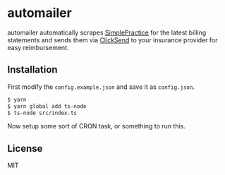 # automailer

automailer automatically scrapes [SimplePractice](https://www.simplepractice.com/) for the latest billing statements
and sends them via [ClickSend](https://clicksend.com) to your insurance provider for easy reimbursement.

## Installation

First modify the `config.example.json` and save it as `config.json`.

```bash
$ yarn
$ yarn global add ts-node
$ ts-node src/index.ts
```

Now setup some sort of CRON task, or something to run this.

## License

MIT
